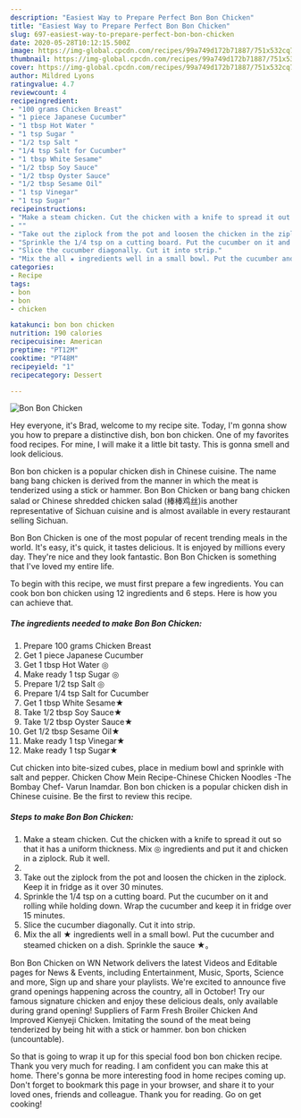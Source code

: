 ```yaml
---
description: "Easiest Way to Prepare Perfect Bon Bon Chicken"
title: "Easiest Way to Prepare Perfect Bon Bon Chicken"
slug: 697-easiest-way-to-prepare-perfect-bon-bon-chicken
date: 2020-05-28T10:12:15.500Z
image: https://img-global.cpcdn.com/recipes/99a749d172b71887/751x532cq70/bon-bon-chicken-recipe-main-photo.jpg
thumbnail: https://img-global.cpcdn.com/recipes/99a749d172b71887/751x532cq70/bon-bon-chicken-recipe-main-photo.jpg
cover: https://img-global.cpcdn.com/recipes/99a749d172b71887/751x532cq70/bon-bon-chicken-recipe-main-photo.jpg
author: Mildred Lyons
ratingvalue: 4.7
reviewcount: 4
recipeingredient:
- "100 grams Chicken Breast"
- "1 piece Japanese Cucumber"
- "1 tbsp Hot Water "
- "1 tsp Sugar "
- "1/2 tsp Salt "
- "1/4 tsp Salt for Cucumber"
- "1 tbsp White Sesame"
- "1/2 tbsp Soy Sauce"
- "1/2 tbsp Oyster Sauce"
- "1/2 tbsp Sesame Oil"
- "1 tsp Vinegar"
- "1 tsp Sugar"
recipeinstructions:
- "Make a steam chicken. Cut the chicken with a knife to spread it out so that it has a uniform thickness. Mix ◎ ingredients and put it and chicken in a ziplock. Rub it well."
- ""
- "Take out the ziplock from the pot and loosen the chicken in the ziplock. Keep it in fridge as it over 30 minutes."
- "Sprinkle the 1/4 tsp on a cutting board. Put the cucumber on it and rolling while holding down. Wrap the cucumber and keep it in fridge over 15 minutes."
- "Slice the cucumber diagonally. Cut it into strip."
- "Mix the all ★ ingredients well in a small bowl. Put the cucumber and steamed chicken on a dish. Sprinkle the sauce ★。"
categories:
- Recipe
tags:
- bon
- bon
- chicken

katakunci: bon bon chicken 
nutrition: 190 calories
recipecuisine: American
preptime: "PT12M"
cooktime: "PT48M"
recipeyield: "1"
recipecategory: Dessert

---
```



![Bon Bon Chicken](https://img-global.cpcdn.com/recipes/99a749d172b71887/751x532cq70/bon-bon-chicken-recipe-main-photo.jpg)

Hey everyone, it's Brad, welcome to my recipe site. Today, I'm gonna show you how to prepare a distinctive dish, bon bon chicken. One of my favorites food recipes. For mine, I will make it a little bit tasty. This is gonna smell and look delicious.

Bon bon chicken is a popular chicken dish in Chinese cuisine. The name bang bang chicken is derived from the manner in which the meat is tenderized using a stick or hammer. Bon Bon Chicken or bang bang chicken salad or Chinese shredded chicken salad (棒棒鸡丝)is another representative of Sichuan cuisine and is almost available in every restaurant selling Sichuan.

Bon Bon Chicken is one of the most popular of recent trending meals in the world. It's easy, it's quick, it tastes delicious. It is enjoyed by millions every day. They're nice and they look fantastic. Bon Bon Chicken is something that I've loved my entire life.


To begin with this recipe, we must first prepare a few ingredients. You can cook bon bon chicken using 12 ingredients and 6 steps. Here is how you can achieve that.

<!--inarticleads1-->

##### The ingredients needed to make Bon Bon Chicken:

1. Prepare 100 grams Chicken Breast
1. Get 1 piece Japanese Cucumber
1. Get 1 tbsp Hot Water ◎
1. Make ready 1 tsp Sugar ◎
1. Prepare 1/2 tsp Salt ◎
1. Prepare 1/4 tsp Salt for Cucumber
1. Get 1 tbsp White Sesame★
1. Take 1/2 tbsp Soy Sauce★
1. Take 1/2 tbsp Oyster Sauce★
1. Get 1/2 tbsp Sesame Oil★
1. Make ready 1 tsp Vinegar★
1. Make ready 1 tsp Sugar★


Cut chicken into bite-sized cubes, place in medium bowl and sprinkle with salt and pepper. Chicken Chow Mein Recipe-Chinese Chicken Noodles -The Bombay Chef- Varun Inamdar. Bon bon chicken is a popular chicken dish in Chinese cuisine. Be the first to review this recipe. 

<!--inarticleads2-->

##### Steps to make Bon Bon Chicken:

1. Make a steam chicken. Cut the chicken with a knife to spread it out so that it has a uniform thickness. Mix ◎ ingredients and put it and chicken in a ziplock. Rub it well.
1. 
1. Take out the ziplock from the pot and loosen the chicken in the ziplock. Keep it in fridge as it over 30 minutes.
1. Sprinkle the 1/4 tsp on a cutting board. Put the cucumber on it and rolling while holding down. Wrap the cucumber and keep it in fridge over 15 minutes.
1. Slice the cucumber diagonally. Cut it into strip.
1. Mix the all ★ ingredients well in a small bowl. Put the cucumber and steamed chicken on a dish. Sprinkle the sauce ★。


Bon Bon Chicken on WN Network delivers the latest Videos and Editable pages for News &amp; Events, including Entertainment, Music, Sports, Science and more, Sign up and share your playlists. We&#39;re excited to announce five grand openings happening across the country, all in October! Try our famous signature chicken and enjoy these delicious deals, only available during grand opening! Suppliers of Farm Fresh Broiler Chicken And Improved Kienyeji Chicken. Imitating the sound of the meat being tenderized by being hit with a stick or hammer. bon bon chicken (uncountable). 

So that is going to wrap it up for this special food bon bon chicken recipe. Thank you very much for reading. I am confident you can make this at home. There's gonna be more interesting food in home recipes coming up. Don't forget to bookmark this page in your browser, and share it to your loved ones, friends and colleague. Thank you for reading. Go on get cooking!
